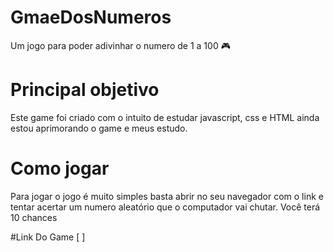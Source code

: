 # GmaeDosNumeros
Um jogo para poder adivinhar o numero de 1 a 100 🎮

# Principal objetivo
Este game foi criado com o intuito de estudar javascript, css e HTML
ainda estou aprimorando o game e meus estudo.

# Como jogar 
Para jogar o jogo é muito simples basta abrir no seu navegador com o link e tentar acertar um numero aleatório
que o computador vai chutar.
Você terá 10 chances 

#Link Do Game [  ]
